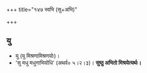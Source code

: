 +++
title="१४७ स्वभि (सु+अभि)"

+++

## यु
- यु (यु मिश्रणामिश्रणयोः)।  
- 'सु मधु मधुनाभियोधि' (अथर्व० ५।२।३)। **सुष्ठु अभितो मिश्रयेत्यर्थः।**

